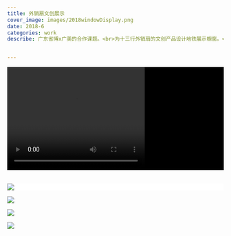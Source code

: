 ```yaml
---
title: 外销扇文创展示
cover_image: images/2018windowDisplay.png
date: 2018-6
categories: work
describe: 广东省博x广美的合作课题。<br>为十三行外销扇的文创产品设计地铁展示橱窗。<br>此概念提案获2018广东省博“中国外销扇文创产品设计创意展示设计”一等奖。


---
```


<div style=" background-color:black; ">
<video width="320" height="240" controls poster="" >
  <source src="https://waterpatch.oss-cn-guangzhou.aliyuncs.com/2018-windowDisplay/%E6%A9%B1%E7%AA%97%E5%88%87%E6%8D%A2%E6%95%88%E6%9E%9C.mp4"  type="video/mp4">
  您的浏览器不支持 HTML5 video 标签。
</video>
</div>

<br>

<div style=" background-color:white; ">

![](https://waterpatch.oss-cn-guangzhou.aliyuncs.com/2018-windowDisplay/3d%E5%85%89%E6%A0%85%E7%AB%8B%E4%BD%93%E7%94%BB.png)

</div>

![](https://waterpatch.oss-cn-guangzhou.aliyuncs.com/2018-windowDisplay/%E6%A9%B1%E7%AA%971.png)

![](https://waterpatch.oss-cn-guangzhou.aliyuncs.com/2018-windowDisplay/%E6%A9%B1%E7%AA%971-%E4%BE%A7.png)

![](https://waterpatch.oss-cn-guangzhou.aliyuncs.com/2018-windowDisplay/%E6%A9%B1%E7%AA%972.png)
